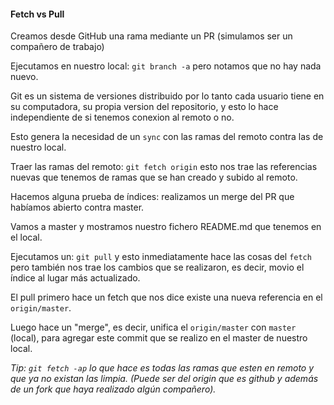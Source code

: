 #### Fetch vs Pull
Creamos desde GitHub una rama mediante un PR (simulamos ser un compañero de trabajo)

Ejecutamos en nuestro local: `git branch -a` pero notamos que no hay nada nuevo.

Git es un sistema de versiones distribuido por lo tanto cada usuario tiene en su computadora, su propia version del repositorio, y esto lo hace independiente de si tenemos conexion al remoto o no.

Esto genera la necesidad de un `sync` con las ramas del remoto contra las de nuestro local.

Traer las ramas del remoto: `git fetch origin` esto nos trae las referencias nuevas que tenemos de ramas que se han creado y subido al remoto.

Hacemos alguna prueba de índices: realizamos un merge del PR que habíamos abierto contra master.

Vamos a master y mostramos nuestro fichero README.md que tenemos en el local.

Ejecutamos un: `git pull` y esto inmediatamente hace las cosas del `fetch` pero también nos trae los cambios que se realizaron, es decir, movio el índice al lugar más actualizado.

El pull primero hace un fetch que nos dice existe una nueva referencia en el `origin/master`.

Luego hace un "merge", es decir, unifica el `origin/master` con `master` (local), para agregar este commit que se realizo en el master de nuestro local.

_Tip: `git fetch -ap` lo que hace es todas las ramas que esten en remoto y que ya no existan las limpia. (Puede ser del origin que es github y además de un fork que haya realizado algún compañero)._